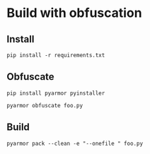 # Build with obfuscation

## Install
```
pip install -r requirements.txt
```

## Obfuscate
```
pip install pyarmor pyinstaller
```

```
pyarmor obfuscate foo.py
```

## Build
```
pyarmor pack --clean -e "--onefile " foo.py
```